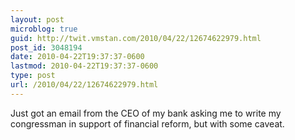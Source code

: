```yaml
---
layout: post
microblog: true
guid: http://twit.vmstan.com/2010/04/22/12674622979.html
post_id: 3048194
date: 2010-04-22T19:37:37-0600
lastmod: 2010-04-22T19:37:37-0600
type: post
url: /2010/04/22/12674622979.html
---
```

Just got an email from the CEO of my bank asking me to write my congressman in support of financial reform, but with some caveat.
